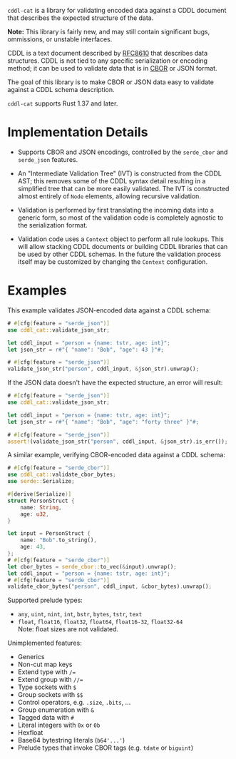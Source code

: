 `cddl-cat` is a library for validating encoded data against a CDDL
document that describes the expected structure of the data.

**Note:** This library is fairly new, and may still contain significant
bugs, ommissions, or unstable interfaces.

CDDL is a text document described by [RFC8610] that describes data
structures.  CDDL is not tied to any specific serialization or encoding
method; it can be used to validate data that is in [CBOR] or JSON format.

The goal of this library is to make CBOR or JSON data easy to validate
against a CDDL schema description.

`cddl-cat` supports Rust 1.37 and later.

# Implementation Details

- Supports CBOR and JSON encodings, controlled by the `serde_cbor` and
  `serde_json` features.

- An "Intermediate Validation Tree" (IVT) is constructed from the CDDL
  AST; this removes some of the CDDL syntax detail resulting in a
  simplified tree that can be more easily validated.
  The IVT is constructed almost entirely of `Node` elements, allowing
  recursive validation.

- Validation is performed by first translating the incoming data into
  a generic form, so most of the validation code is completely agnostic
  to the serialization format.

- Validation code uses a `Context` object to perform all rule lookups.
  This will allow stacking CDDL documents or building CDDL libraries that
  can be used by other CDDL schemas.  In the future the validation process
  itself may be customized by changing the `Context` configuration.

# Examples

This example validates JSON-encoded data against a CDDL schema:

```rust
# #[cfg(feature = "serde_json")]
use cddl_cat::validate_json_str;

let cddl_input = "person = {name: tstr, age: int}";
let json_str = r#"{ "name": "Bob", "age": 43 }"#;

# #[cfg(feature = "serde_json")]
validate_json_str("person", cddl_input, &json_str).unwrap();
```

If the JSON data doesn't have the expected structure, an error will
result:
```rust
# #[cfg(feature = "serde_json")]
use cddl_cat::validate_json_str;

let cddl_input = "person = {name: tstr, age: int}";
let json_str = r#"{ "name": "Bob", "age": "forty three" }"#;

# #[cfg(feature = "serde_json")]
assert!(validate_json_str("person", cddl_input, &json_str).is_err());
```

A similar example, verifying CBOR-encoded data against a CDDL schema:
```rust
# #[cfg(feature = "serde_cbor")]
use cddl_cat::validate_cbor_bytes;
use serde::Serialize;

#[derive(Serialize)]
struct PersonStruct {
    name: String,
    age: u32,
}

let input = PersonStruct {
    name: "Bob".to_string(),
    age: 43,
};
# #[cfg(feature = "serde_cbor")]
let cbor_bytes = serde_cbor::to_vec(&input).unwrap();
let cddl_input = "person = {name: tstr, age: int}";
# #[cfg(feature = "serde_cbor")]
validate_cbor_bytes("person", cddl_input, &cbor_bytes).unwrap();
```

Supported prelude types:
- `any`, `uint`, `nint`, `int`, `bstr`, `bytes`, `tstr`, `text`
- `float`, `float16`, `float32`, `float64`, `float16-32`, `float32-64` \
Note: float sizes are not validated.

Unimplemented features:
- Generics
- Non-cut map keys
- Extend type with `/=`
- Extend group with `//=`
- Type sockets with `$`
- Group sockets with `$$`
- Control operators, e.g. `.size`, `.bits`, ...
- Group enumeration with `&`
- Tagged data with `#`
- Literal integers with `0x` or `0b`
- Hexfloat
- Base64 bytestring literals (`b64'...'`)
- Prelude types that invoke CBOR tags (e.g. `tdate` or `biguint`)

[`Node`]: ivt::Node
[`Context`]: context::Context
[RFC8610]: https://tools.ietf.org/html/rfc8610
[CBOR]: https://cbor.io/
